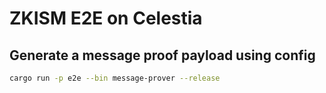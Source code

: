 # ZKISM E2E on Celestia

## Generate a message proof payload using config

```bash
cargo run -p e2e --bin message-prover --release
```